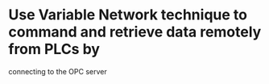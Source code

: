 # Use Variable Network technique to command and retrieve data remotely from PLCs by
connecting to the OPC server

